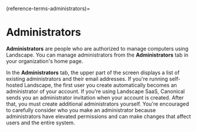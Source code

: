(reference-terms-administrators)=
# Administrators

**Administrators** are people who are authorized to manage computers using Landscape. You can manage administrators from the **Administrators** tab in your organization's home page.

In the **Administrators** tab, the upper part of the screen displays a list of existing administrators and their email addresses. If you're running self-hosted Landscape, the first user you create automatically becomes an administrator of your account. If you're using Landscape SaaS, Canonical sends you an administrator invitation when your account is created. After that, you must create additional administrators yourself. You're encouraged to carefully consider who you make an administrator because administrators have elevated permissions and can make changes that affect users and the entire system.


